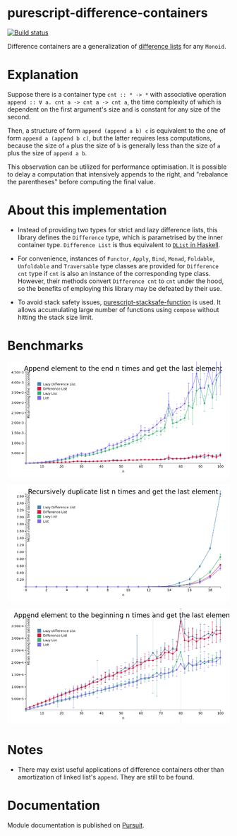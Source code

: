 # purescript-difference-containers

[![Build status](https://travis-ci.org/8084/purescript-difference-containers.svg?branch=master)](https://travis-ci.org/8084/purescript-difference-containers)

Difference containers are a generalization of [difference lists](https://wiki.haskell.org/Difference_list) for any `Monoid`.

# Explanation

Suppose there is a container type `cnt :: * -> *` with associative operation `append :: ∀ a. cnt a -> cnt a -> cnt a`, the time complexity of which is dependent on the first argument's size and is constant for any size of the second.

Then, a structure of form `append (append a b) c` is equivalent to the one of form `append a (append b c)`, but the latter requires less computations, because the size of `a` plus the size of `b` is generally less than the size of `a` plus the size of `append a b`.

This observation can be utilized for performance optimisation. It is possible to delay a computation that intensively appends to the right, and "rebalance the parentheses" before computing the final value.

# About this implementation

- Instead of providing two types for strict and lazy difference lists, this library defines the `Difference` type, which is parametrised by the inner container type. `Difference List` is thus equivalent to [`DList` in Haskell](http://hackage.haskell.org/package/dlist).

- For convenience, instances of `Functor`, `Apply`, `Bind`, `Monad`, `Foldable`, `Unfoldable` and `Traversable` type classes are provided for `Difference cnt` type if `cnt` is also an instance of the corresponding type class. However, their methods convert `Difference cnt` to `cnt` under the hood, so the benefits of employing this library may be defeated by their use.

- To avoid stack safety issues, [purescript-stacksafe-function](https://github.com/safareli/purescript-stacksafe-function/) is used. It allows accumulating large number of functions using `compose` without hitting the stack size limit.

# Benchmarks

![Append element to the end n times and get the last element](img/snoc.png)

![Recursively duplicate list n times and get the last element](img/explode.png)

![Append element to the beginning n times and get the last element](img/cons.png)

# Notes

- There may exist useful applications of difference containers other than amortization of linked list's `append`. They are still to be found.

# Documentation

Module documentation is published on [Pursuit](https://pursuit.purescript.org/packages/purescript-difference-containers/).